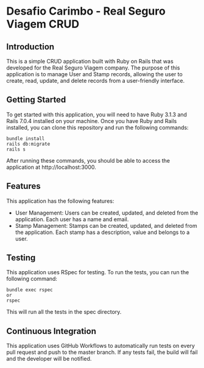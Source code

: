 # Desafio Carimbo - Real Seguro Viagem CRUD

## Introduction
This is a simple CRUD application built with Ruby on Rails that was developed for the Real Seguro Viagem company. The purpose of this application is to manage User and Stamp records, allowing the user to create, read, update, and delete records from a user-friendly interface.

## Getting Started
To get started with this application, you will need to have Ruby 3.1.3 and Rails 7.0.4 installed on your machine. Once you have Ruby and Rails installed, you can clone this repository and run the following commands:
```
bundle install
rails db:migrate
rails s
```
After running these commands, you should be able to access the application at http://localhost:3000.

## Features
This application has the following features:

* User Management: Users can be created, updated, and deleted from the application. Each user has a name and email.
* Stamp Management: Stamps can be created, updated, and deleted from the application. Each stamp has a description, value and belongs to a user.

## Testing 
This application uses RSpec for testing. To run the tests, you can run the following command:
```
bundle exec rspec
or
rspec
```
This will run all the tests in the spec directory.

## Continuous Integration
This application uses GitHub Workflows to automatically run tests on every pull request and push to the master branch. If any tests fail, the build will fail and the developer will be notified.


